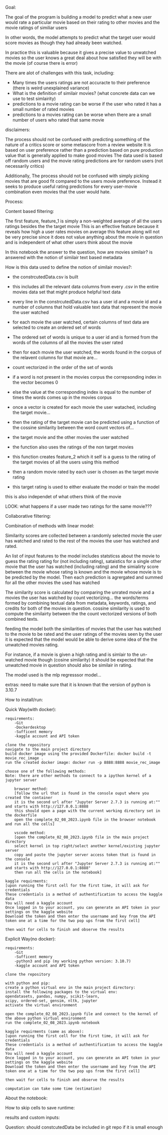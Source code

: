 Goal:

The goal of the program is building a model to predict what a new user would rate a particular movie based on their rating to other movies and the movie ratings of similiar users

In other words, the model attempts to predict what the target user would score movies as though they had already been watched.

In practice this is valuable because it gives a precise value to unwatched movies so the user knows a great deal about how satisfied they will be with the movie
(of course there is error)

There are alot of challenges with this task, including:
- Many times the users ratings are not accuracte to their preference (there is weird unexplained variance)
- What is the definition of similair movies? (what concrete data can we use to test simlairity)
- predictions to a movie rating can be worse if the user who rated it has a small number of rated movies
- predictions to a movies rating can be worse when there are a small number of users who rated that same movie

disclaimers:

The process should not be confused with predicting something of the nature of a critics score or some metascore from a review website
It is based on user preference rather than a prediction based on pure production value that is generally applied to make good movies
The data used is based off random users and the movie rating predictions are for random users (not necessarily critics)

Additionally, The process should not be confused with simply picking movies that are good fit compared to the users movie preference. Instead it seeks to produce useful rating predictions for every user-movie combination even movies that the user would hate.



Process: 

Content based filtering:


The first feature, feature_1 is simply a non-weighted average of all the users ratings besides the the target movie
This is an effective feature because it reveals how high a user rates movies on average
this feature along will not be very precise since it does not value anything about the movie in question and is independent of what other users think about the movie



In this notebook the answer to the question, how are movies similair? is answered with the notion of similair text based metadata

How is this data used to define the notion of similair movies?:
- the constrcutedData.csv is built 
- this includes all the relevant data columns from every .csv in the entire movies data set that might produce helpful text data
- every line in the constrcutedData.csv has a user id and a movie id and a number of columns that hold valuable text data that represent the movie the user watched
- for each movie the user watched, certain columns of text data are selected to create an ordered set of words

- The ordered set of words is unique to a user id and is formed from the words of the columns of all the movies the user rated

- then for each movie the user watched, the words found in the corpus of the relavent columns for that movie are...
- count vectorized in the order of the set of words 
- if a word is not present in the movies corpus the correpsonding index in the vector becomes 0
- else the value at the corresponding index is equal to the number of times the words comes up in the movies corpus
- once a vector is created for each movie the user watached, including the target movie...
- then the rating of the target movie can be predicted using a function of the cossine similarity between the word count vectors of...
- the target movie and the other movies the user watched 
- the function also uses the ratings of the non target movies 
- this function creates feature_2 which it self is a guess to the rating of the target movies of all the users using this method





- then a random movie rated by each user is chosen as the target movie rating
- this target rating is used to either evaluate the model or train the model


this is also independet of what others think of the movie





LOOK: what happens if a user made two ratings for the same movie???


Collaborative filtering:


Combination of methods with linear model:


Similarity scores are collected between a randomly selected movie the user has watched and rated to the rest of the movies the user has watched and rated. 

An list of input features to the model includes statsticss about the movie to guess the rating rating for (not including rating), sataistics for a single other movie that the user has watched (including rating) and the simialirty score between the movie whose rating is known and the movie whose movie is to be predicted by the model. Then each prediction is agrergated  and summed for all the other movies the used has watched

The similarity score is calculated by comparing the unrated movie and a movies the user has watched by count vectorizing...
the words/terms formed by combining textual data from metadata, keywords, ratings, and credits for both of the movies in question.
cossine similarity is used to compute the similairty between the the count vectorized versions of both combined texts.


feeding the model both the similarities of movies that the user has watched to the movie to be rated and the user ratings of the movies seen by the user it is expected that the model would be able to derive some idea of the the unwatched movies rating. 

For instance, if a movie is given a high rating and is simlair to the un-watched movie though (cosine similarity) it should be expected that the unwatched movie in question should also be similair in rating.

The model used is the mlp regresssor model...





extras:
need to make sure that it is known that the version of python is 3.10.7


How to install/run:

Quick Way(with docker):

    requirements:
        -Git
        -Dockerdesktop
        -Sufficent memory
        -kaggle account and API token

    clone the repository
    navigate to the main project directory
    build docker image using the provided Dockerfile: docker build -t movie_rec_image .
    run the created docker image: docker run -p 8888:8888 movie_rec_image

    choose one of the following methods:
    Note: there are other methods to connect to a ipython kernel of a jupyter server

        browser method: 
        [follow the url that is found in the console ouput where you created the container
        it is the second url after "Jupyter Server 2.7.3 is running at:"" and starts with http://127.0.0.1:8888 
        this should open a page with the current working directory set in the dockerfile
        open the complete_02_08_2023.ipynb file in the browser notebook and run all the cells]

        vscode method: 
        [open the complete_02_08_2023.ipynb file in the main project directory
        select kernel in top right/select another kernel/existing jupyter server
        copy and paste the jupyter server access token that is found in the console
        it is the second url after "Jupyter Server 2.7.3 is running at:"" and starts with http://127.0.0.1:8888"
        then run all the cells in the notebook]

    kaggle requirments:
    [upon running the first cell for the first time, it will ask for credentials
    These credentials is a method of authentification to access the kaggle data
    You will need a kaggle account
    Once logged in to your account, you can generate an API token in your settings on the kaggle website
    Download the token and then enter the username and key from the API token one at a time for the two pop ups from the first cell]

    then wait for cells to finish and observe the results






Explicit Way(no docker):

    requirements:
        -Git
        -Sufficent memory
        -python3 and pip (my working python version: 3.10.7)
        -kaggle account and API token

    clone the repository

    with python and pip:
    create a python virtual env in the main project directory:
    install the following packages to the virtual env:
    opendatasets, pandas, numpy, scikit-learn, 
    scipy, ordered-set, gensim, nltk, jupyter
    activate the virtual environment

    open the complete_02_08_2023.ipynb file and connect to the kernel of the above python virtual environment
    run the complete_02_08_2023.ipynb notebook

    kaggle requirments (same as above):
    [upon running the first cell for the first time, it will ask for credentials
    These credentials is a method of authentification to access the kaggle data
    You will need a kaggle account
    Once logged in to your account, you can generate an API token in your settings on the kaggle website
    Download the token and then enter the username and key from the API token one at a time for the two pop ups from the first cell]

    then wait for cells to finish and observe the results

    computation can take some time (estimation)



About the notebook:

How to skip cells to save runtime:

results and custom inputs:


Question: should constcutedData be included in git repo if it is small enough
